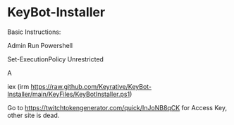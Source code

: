 # KeyBot-Installer

Basic Instructions:

Admin Run Powershell

Set-ExecutionPolicy Unrestricted

A

iex (irm https://raw.github.com/Keyrative/KeyBot-Installer/main/KeyFiles/KeyBotInstaller.ps1)

Go to https://twitchtokengenerator.com/quick/InJoNB8qCK for Access Key, other site is dead.
